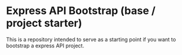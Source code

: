 # Express API Bootstrap (base / project starter)

This is a repository intended to serve as a starting point if you want to bootstrap a express API project.